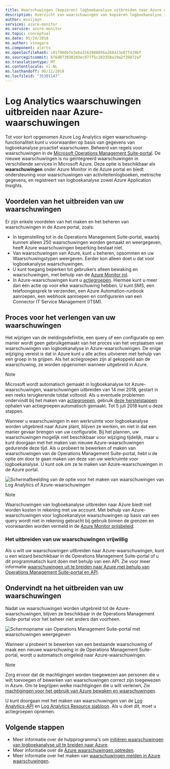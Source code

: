 ```yaml
---
title: Waarschuwingen (kopiëren) logboekanalyse uitbreiden naar Azure waarschuwingen - overzicht
description: Overzicht van waarschuwingen van kopiëren logboekanalyse in OMS-portal naar Azure-waarschuwingen met details adressering algemene vragen van klanten.
author: msvijayn
services: azure-monitor
ms.service: azure-monitor
ms.topic: conceptual
ms.date: 05/24/2018
ms.author: vinagara
ms.component: alerts
ms.openlocfilehash: c01f986bfe3e6a3162988056a268423e07f429bf
ms.sourcegitcommit: 6f6d073930203ec977f5c283358a19a2f39872af
ms.translationtype: MT
ms.contentlocale: nl-NL
ms.lasthandoff: 06/11/2018
ms.locfileid: "35301147"
---
```

# <a name="extend-log-analytics-alerts-to-azure-alerts"></a>Log Analytics waarschuwingen uitbreiden naar Azure-waarschuwingen
Tot voor kort opgenomen Azure Log Analytics eigen waarschuwing-functionaliteit kunt u voorwaarden op basis van gegevens van logboekanalyse proactief waarschuwen. Beheerd van regels voor waarschuwingen in de [Microsoft Operations Management Suite-portal](../operations-management-suite/operations-management-suite-overview.md). De nieuwe waarschuwingen is nu geïntegreerd waarschuwingen in verschillende services in Microsoft Azure. Deze optie is beschikbaar als **waarschuwingen** onder Azure Monitor in de Azure portal en biedt ondersteuning voor waarschuwingen van activiteitenlogboeken, metrische gegevens, en registreert van logboekanalyse zowel Azure Application Insights. 

## <a name="benefits-of-extending-your-alerts"></a>Voordelen van het uitbreiden van uw waarschuwingen
Er zijn enkele voordelen van het maken en het beheren van waarschuwingen in de Azure portal, zoals:

- In tegenstelling tot in de Operations Management Suite-portal, waarbij kunnen alleen 250 waarschuwingen worden gemaakt en weergegeven, heeft Azure waarschuwingen beperking bestaat niet.
- Van waarschuwingen van Azure, kunt u beheren, opsommen en uw Waarschuwingstypen weergeven. Eerder kon alleen doet u dat voor logboekanalyse waarschuwingen.
- U kunt toegang beperken tot gebruikers alleen bewaking en waarschuwingen, met behulp van de [Azure Monitor rol](monitoring-roles-permissions-security.md).
- In Azure-waarschuwingen kunt u [actiegroepen](monitoring-action-groups.md). Hiermee kunt u meer dan één actie op voor elke waarschuwing hebben. U kunt SMS, een telefoongesprek te verzenden, een Azure Automation-runbook aanroepen, een webhook aanroepen en configureren van een Connector IT Service Management (ITSM). 

## <a name="process-of-extending-your-alerts"></a>Proces voor het verlengen van uw waarschuwingen
Het wijzigen van de meldingsdefinitie, een query of een configuratie op een manier wordt geen gebruikgemaakt van het proces van het verplaatsen van waarschuwingen van logboekanalyse in Azure-waarschuwingen. De enige wijziging vereist is dat in Azure kunt u alle acties uitvoeren met behulp van een groep in te grijpen. Als het actiegroepen zijn al gekoppeld aan de waarschuwing, ze worden opgenomen wanneer uitgebreid in Azure.

> [!NOTE]
> Microsoft wordt automatisch gemaakt in logboekanalyse tot Azure-waarschuwingen, waarschuwingen uitbreiden van 14 mei 2018, gestart in een reeks terugkerende totdat voltooid. Als u eventuele problemen ondervindt bij het maken van [actiegroepen](monitoring-action-groups.md), gebruik [deze herstelstappen](monitoring-alerts-extend-tool.md#troubleshooting) ophalen van actiegroepen automatisch gemaakt. Tot 5 juli 2018 kunt u deze stappen. 
> 

Wanneer u waarschuwingen in een werkruimte voor logboekanalyse worden uitgebreid naar Azure plant, blijven ze werken, en niet in dat een manier gevaar brengen van uw configuratie. Bij het plannen, uw waarschuwingen mogelijk niet beschikbaar voor wijziging tijdelijk, maar u kunt doorgaan met het maken van nieuwe Azure-waarschuwingen gedurende deze tijd. Als u probeert te bewerken of maken van waarschuwingen van de Operations Management Suite-portal, hebt u de optie om door te gaan maken van deze van uw werkruimte voor logboekanalyse. U kunt ook om ze te maken van Azure-waarschuwingen in de Azure portal.

 ![Schermafbeelding van de optie voor het maken van waarschuwingen van Log Analytics of Azure-waarschuwingen](./media/monitor-alerts-extend/ScheduledDirection.png)

> [!NOTE]
> Waarschuwingen van logboekanalyse uitbreiden naar Azure biedt niet worden kosten in rekening met uw account. Met behulp van Azure-waarschuwingen voor logboekanalyse waarschuwingen op basis van een query wordt niet in rekening gebracht bij gebruik binnen de grenzen en voorwaarden worden vermeld in de [Azure Monitor prijsbeleid](https://azure.microsoft.com/pricing/details/monitor/).  


### <a name="how-to-extend-your-alerts-voluntarily"></a>Het uitbreiden van uw waarschuwingen vrijwillig
Als u wilt uw waarschuwingen uitbreiden naar Azure-waarschuwingen, kunt u een wizard beschikbaar in de Operations Management Suite-portal of u dit programmatisch kunt doen met behulp van een API. Zie voor meer informatie [waarschuwingen uit te breiden naar Azure met behulp van Operations Management Suite-portal en API](monitoring-alerts-extend-tool.md).

## <a name="experience-after-extending-your-alerts"></a>Ondervindt na het uitbreiden van uw waarschuwingen
Nadat uw waarschuwingen worden uitgebreid tot de Azure-waarschuwingen, blijven ze beschikbaar in de Operations Management Suite-portal voor het beheer niet anders dan voorheen.

![Schermopname van Operations Management Suite-portal met waarschuwingen weergegeven](./media/monitor-alerts-extend/PostExtendList.png)

Wanneer u probeert te bewerken van een bestaande waarschuwing of maak een nieuwe waarschuwing in de Operations Management Suite-portal, wordt u automatisch omgeleid naar Azure-waarschuwingen.  

> [!NOTE]
> Zorg ervoor dat de machtigingen worden toegewezen aan personen die u wilt toevoegen of bewerken van waarschuwingen correct zijn toegewezen in Azure. Om te begrijpen welke machtigingen die u wilt verlenen, Zie [machtigingen voor het gebruik van Azure bewaken en waarschuwingen](monitoring-roles-permissions-security.md).  
> 

U kunt doorgaan met het maken van waarschuwingen van de [Log Analytics-API](../log-analytics/log-analytics-api-alerts.md) en [Log Analytics Resource sjabloon](../monitoring/monitoring-solutions-resources-searches-alerts.md). Als u doet dit, moet u actiegroepen opnemen.

## <a name="next-steps"></a>Volgende stappen

* Meer informatie over de hulpprogramma's om [initiëren waarschuwingen van logboekanalyse uit te breiden naar Azure](monitoring-alerts-extend-tool.md).
* Meer informatie over de [Azure waarschuwingen optreden](monitoring-overview-unified-alerts.md).
* Meer informatie over het maken van [waarschuwingen melden in Azure waarschuwingen](monitor-alerts-unified-log.md).
